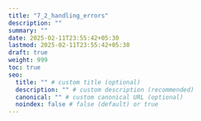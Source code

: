 ```yaml
---
title: "7_2_handling_errors"
description: ""
summary: ""
date: 2025-02-11T23:55:42+05:30
lastmod: 2025-02-11T23:55:42+05:30
draft: true
weight: 999
toc: true
seo:
  title: "" # custom title (optional)
  description: "" # custom description (recommended)
  canonical: "" # custom canonical URL (optional)
  noindex: false # false (default) or true
---
```

